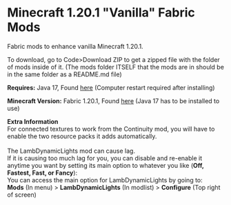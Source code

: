 # Minecraft 1.20.1 "Vanilla" Fabric Mods
Fabric mods to enhance vanilla Minecraft 1.20.1.

To download, go to Code>Download ZIP to get a zipped file with the folder of mods inside of it. (The mods folder ITSELF that the mods are in should be in the same folder as a README.md file)

**Requires:** Java 17, Found [here](https://download.oracle.com/java/17/archive/jdk-17.0.7_windows-x64_bin.exe) (Computer restart required after installing)

**Minecraft Version:** Fabric 1.20.1, Found [here](https://fabricmc.net/use/installer/) (Java 17 has to be installed to use)

__**Extra Information**__
<br>
For connected textures to work from the Continuity mod, you will have to enable the two resource packs it adds automatically.<br>
<br>
The LambDynamicLights mod can cause lag.<br>
If it is causing too much lag for you, you can disable and re-enable it anytime you want by setting its main option to whatever you like (**Off, Fastest, Fast, or Fancy**):<br>
You can access the main option for LambDynamicLights by going to:<br>
**Mods** (In menu) > **LambDynamicLights** (In modlist) > **Configure** (Top right of screen)
